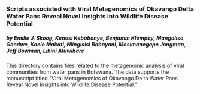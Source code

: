 ### Scripts associated with Viral Metagenomics of Okavango Delta Water Pans Reveal Novel Insights into Wildlife Disease Potential 
##### by Emilie J. Skoog, Kenosi Kebabonye, Benjamin Klempay, Mangaliso Gondwe, Kaelo Makati, Nlingisisi Babayani, Mosimanegape Jongman, Jeff Bowman, Lihini Aluwihare


This directory contains files related to the metagenomic analysis of viral communities from water pans in Botswana. The data supports the manuscript titled "Viral Metagenomics of Okavango Delta Water Pans Reveal Novel Insights into Wildlife Disease Potential."
